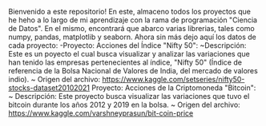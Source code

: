 Bienvenido a este repositorio! En este, almaceno todos los proyectos que he heho a lo largo de mi aprendizaje con la rama de programación "Ciencia de Datos". En el mismo, encontrará que abarco varias librerias, tales como numpy, pandas, matplotlib y seaborn.
Ahora sin más dejo aquí los datos de cada proyecto:
-Proyecto: Acciones del Índice "Nifty 50":
~Descripción: Este es un poyecto el cual busca visualizar y analizar las variaciones que han tenido las empresas pertenecientes al índice, "Nifty 50" (Índice de referencia de la Bolsa Nacional de Valores de India, del mercado de valores indio).
~ Origen del archivo: https://www.kaggle.com/setseries/nifty50-stocks-dataset20102021
Proyecto: Acciones de la Criptomoneda "Bitcoin":
~ Descripción: Este proyecto busca visualizar las variaciones que tuvo el bitcoin durante los años 2012 y 2019 en la bolsa. 
~ Origen del archivo: https://www.kaggle.com/varshneyprasun/bit-coin-price
